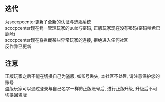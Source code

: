 ## 迭代
为scccpcenter更新了全新的认证与选服系统  
scccpcenter现在统一管理玩家的uuid与密码, 正版玩家现在没有密码(密码哈希已删除)  
scccpcenter现在将拦截某些异常玩家的连接, 拒绝进入任何社区  
反作弊已更新  

## **注意**
正版玩家之后不能在切换自己为盗版, 如账号丢失, 本社区不处理, 请注意保护您的账号  
盗版玩家可以通过登录与自己名字一样的正版账号后, 进行正版升级, 升级后不可切换回盗版  

